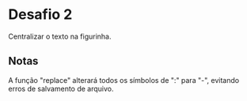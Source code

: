 # Desafio 2

Centralizar o texto na figurinha.

## Notas

A função "replace" alterará todos os símbolos de ":" para "-", evitando erros de salvamento de arquivo.